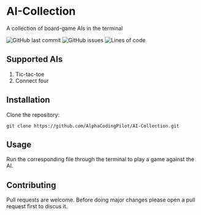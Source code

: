 # AI-Collection
A collection of board-game AIs in the terminal

![GitHub last commit](https://img.shields.io/github/last-commit/AlphaCodingPilot/AI-Collection) ![GitHub issues](https://img.shields.io/github/issues-raw/AlphaCodingPilot/AI-Collection) ![Lines of code](https://img.shields.io/tokei/lines/github/AlphaCodingPilot/AI-Collection?label=lines%20of%20code)

## Supported AIs
1. Tic-tac-toe
2. Connect four

## Installation
Clone the repository:
```
git clone https://github.com/AlphaCodingPilot/AI-Collection.git
```
## Usage
Run the corresponding file through the terminal to play a game against the AI.

## Contributing
Pull requests are welcome. Before doing major changes please open a pull request first to discus it.
